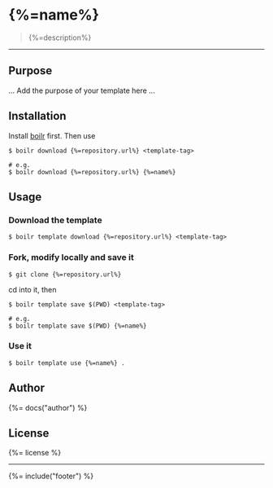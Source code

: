 # {%=name%}

> {%=description%}

---

## Purpose

... Add the purpose of your template here ...

## Installation

Install [boilr](https://github.com/tmrts/boilr) first. 
Then use 

```
$ boilr download {%=repository.url%} <template-tag>

# e.g.
$ boilr download {%=repository.url%} {%=name%}
```


## Usage

### Download the template

```
$ boilr template download {%=repository.url%} <template-tag>
```

### Fork, modify locally and save it

```
$ git clone {%=repository.url%}
```

cd into it, then

```
$ boilr template save $(PWD) <template-tag>

# e.g. 
$ boilr template save $(PWD) {%=name%}
```

### Use it

```
$ boilr template use {%=name%} .
```

## Author
{%= docs("author") %}

## License
{%= license %}

***

{%= include("footer") %}